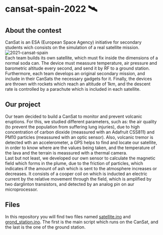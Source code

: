 # cansat-spain-2022 :artificial_satellite:
## About the contest
CanSat is an ESA (European Space Agency) initiative for secondary students wich consists on the simulation of a real satellite mission.<br />
![2021-cansat-spain](https://user-images.githubusercontent.com/107350915/173812521-ef8a7ca1-0f5c-4370-ae41-90a1919b3356.png)<br />
Each team builds its own satellite, which must fix inside the dimensions of a normal soda can. The device must meassure temperature, air pressure and barometric altitude every second, and send it by RF to a ground station. Furthermore, each team develops an original secondary mission, and include in their CanSats the necessary gadgets for it. Finally, the devices are thrown with rockets which reach an altitude of 1km, and the descent rate is controlled by a parachute which is included in each satellite.<br />
## Our project
Our team decided to build a CanSat to monitor and prevent volcanic eruptions. For this, we studied different parameters, such as: the air quality (to prevent the population from suffering lung injuries), due to high concentration of carbon dioxide (meassured with an Adafruit CSS811) and PM10 particles (meassured with an optic sensor). Also, volcanic tremor is detected wth an accelerometer, a GPS helps to find and locate our satellite, in order to know where are the values being taken, and the temperature of the lava and the terrain is meassured with a thermal camera.<br />
Last but not least, we developed our own sensor to calculate the magnetic field which forms in the plume, due to the friction of particles, which indicates if the amount of ash which is sent to the atmosphere increases or decreases. It consists of a cooper coil on which is inducted an electric current by the relative movement through the field, which is amplified by two darglinton transistors, and detected by an analog pin on aur microprocessor.<br />
## Files
In this repository you will find two files named [satellite.ino](satellite.ino) and [grond_station.ino](ground_station.ino). The first is the main script which runs on the CanSat, and the last is the one of the ground station.
